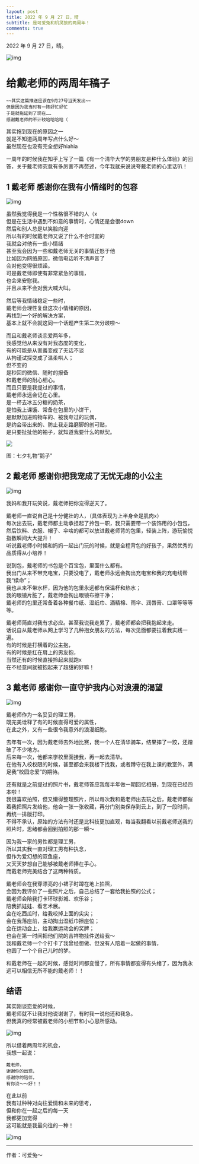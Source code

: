 ```yaml
---
layout: post
title: 2022 年 9 月 27 日，晴
subtitle: 是可爱兔和机灵狼的两周年！
comments: true
---
```


2022 年 9 月 27 日，晴。

![img](WechatIMG695513.jpeg)

# 给戴老师的两周年稿子

```
~~其实这篇推送应该在9月27号当天发出~~
但是因为我当时有一阵好忙好忙
于是就拖延到了现在……
感谢戴老师的不计较哈哈哈哈（
```

其实拖到现在的原因之一  
就是不知道两周年写点什么好～  
虽然现在也没有完全想好hiahia

一周年的时候我在知乎上写了一篇《有一个清华大学的男朋友是种什么体验》的回答，关于戴老师究竟有多厉害不再赘述，今年我就来说说夸戴老师的心里话叭！

## 1 戴老师 感谢你在我有小情绪时的包容
![img](IMG_5134.jpg)

虽然我觉得我是一个性格很不错的人（x  
但是在生活中遇到不如意的事情时，心情还是会很down  
然后和别人总是以笑脸向迎  
所以有的时候戴老师又说了什么不合时宜的  
我就会对他有一些小情绪  
甚至我会因为一些和戴老师无关的事情迁怒于他  
比如因为网络原因，微信电话听不清声音了  
会对他变得很烦躁。  
可是戴老师即使有非常紧急的事情，  
也会来安慰我。  
并且从来不会对我大喊大叫。  

然后等我情绪稳定一些时，  
戴老师会理性复盘这次小情绪的原因，  
再找到一个好的解决方案，  
基本上就不会就这同一个话题产生第二次分歧啦～  

而且和戴老师谈恋爱两年多，  
我感觉他从来没有对我态度的变化，  
有的可能是从害羞变成了无话不谈  
从拘谨试探变成了温柔哄人；  
但不变的  
是秒回的微信、随时的报备  
和戴老师的耐心细心。  
而且只要是我提过的事情，  
戴老师永远会记在心里。  
是一杯去冰五分糖的奶茶，  
是怕我上课饿、常备在包里的小饼干，  
是默默加进购物车的、被我夸过的玩偶，  
是约会带出来的、防止我走路磨脚的创可贴，  
是只要扯扯他的袖子，就知道我要什么的默契。  

![](WechatIMG695514.jpeg)

图：七夕礼物“鹅子”


## 2 戴老师 感谢你把我宠成了无忧无虑的小公主

![img](IMG_4172.jpg)

我妈和我开玩笑说，戴老师把你宠得逆天了。

戴老师一直说自己是十分健壮的人，（具体表现为上半身全是肌肉x）  
每次出去玩，戴老师都主动承担起了拎包一职，我只需要带一个装饰用的小包包，然后饮料、衣服、帽子、伞啥的都可以放进戴老师背的包里，轻装上阵，游玩愉悦指数瞬间大大提升！  
听说戴老师小时候和妈妈一起出门玩的时候，就是全程背包的好孩子，果然优秀的品质得从小培养！

说到包，戴老师的书包是个百宝包，里面什么都有。  
我出门从来不带充电宝，只要没电了，戴老师永远会掏出充电宝和我的充电线帮我“续命”；  
我也从来不带水杯，因为他的包里永远都有保温杯和热水；  
我的眼镜片脏了，戴老师会掏出眼镜布擦干净；  
戴老师的包里还常备着各种餐巾纸、湿纸巾、酒精棉、雨伞、润唇膏、口罩等等等等。

戴老师简直对我有求必应。甚至我说我走累了，戴老师都会把我抱起来走。  
话说自从戴老师从网上学习了几种抱女朋友的方法，每次见面都要拉着我实践一遍。  
有的时候是打横着的公主抱，  
有的时候是扛在肩上的男友抱，  
当然还有的时候直接拎起来就跑x  
在不经意间就被抱起来了超甜的好嘛！


## 3 戴老师 感谢你一直守护我内心对浪漫的渴望

![img](IMG_4652.jpg)

戴老师作为一名妥妥的理工男，  
既完美诠释了有的时候直得可爱的属性，  
在此之外，又有一些很令我意外的浪漫细胞。

去年有一次，因为戴老师去外地比赛，我一个人在清华骑车，结果摔了一跤，还蹭破了不少地方。  
后来每一次，他都来学校里面接我，再一起去清华。  
在他有入校权限的时候，甚至都会来我楼下找我，或者蹲守在我上课的教室外，满足我“校园恋爱”的期待。

还有就是之前提过的照片书，戴老师答应我每半年做一期回忆相册，到现在已经四本啦！  
我很喜欢拍照，但又懒得整理照片，所以每次我和戴老师出去玩之后，戴老师都催着我把照片发给他，他会一张一张收藏，再分门别类保存到云上，到了一段时间，再统一排版打印。  
不得不承认，原始的方法有时还是比科技更加直观，每当我翻看以前戴老师送我的照片时，思绪都会回到拍照的那一瞬～

因为我一家的男性都是理工男，  
所以其实我一直对理工男有种执念，  
但作为爱幻想的双鱼座，  
又天天梦想自己能够被戴老师捧在手心。  
而戴老师完美结合了这两种特质。

戴老师会在我穿漂亮的小裙子时蹲在地上拍照，  
会因为我评价了一些照片之后，自己总结了一套给我拍照的公式；  
戴老师会陪我打卡环球影城、欢乐谷；  
陪我抓娃娃、看艺术展。  
会在吃西瓜时，给我咬掉上面的尖尖；  
会在我落座前，主动掏出湿纸巾擦座位；  
会在运动会上，给我赢运动会的奖牌；  
也会在第一时间把他们院的吉祥物挂件送给我～  
我和戴老师一个个打卡了我曾经想做、但没有人陪着一起做的事情，  
也圆了一个个自己儿时的梦。

和戴老师在一起的时候，感觉时间都变慢了，所有事情都变得有头绪了，因为我永远可以相信无所不能的戴老师！！



## 结语
其实刚谈恋爱的时候，  
戴老师就不让我对他说谢谢了，有时我一说他还和我急。  
但我真的经常被戴老师的小细节和小心思所感动。

![img](IMG_5012.jpg)

所以借着两周年的机会，  
我想一起说：  
```
戴老师，  
谢谢你的出现，  
感谢你的陪伴，  
有你浈～～好！！  
```

在此以前  
我有过种种对向往爱情和未来的思考，  
但和你在一起之后的每一天  
我都更加觉得  
这可能就是我最向往的一种！

![img](IMG_4267.jpg)

---

作者：可爱兔～
